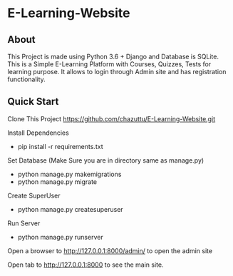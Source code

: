 # E-Learning-Website
## About
This Project is made using Python 3.6 + Django and Database is SQLite. This is a Simple E-Learning Platform with Courses, Quizzes, Tests for learning purpose. It allows to login through Admin site and has registration functionality.

## Quick Start

Clone This Project https://github.com/chazuttu/E-Learning-Website.git

Install Dependencies
* pip install -r requirements.txt

Set Database (Make Sure you are in directory same as manage.py)
* python manage.py makemigrations
* python manage.py migrate

Create SuperUser
* python manage.py createsuperuser

Run Server
* python manage.py runserver

Open a browser to http://127.0.0.1:8000/admin/ to open the admin site

Open tab to http://127.0.0.1:8000 to see the main site.
